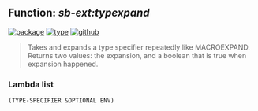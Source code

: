 ## Function: ***sb-ext:typexpand***
[![package](https://img.shields.io/badge/Package-SB--EXT-5f9ea0.svg?style=social&colorA=999999)](../) [![type](https://img.shields.io/badge/Type-Function-5f9ea0.svg?style=social&colorA=999999)](../#function) [![github](https://img.shields.io/badge/GitHub-View_the_source-5f9ea0.svg?style=social&colorA=999999&logo=github)](https://github.com/sbcl/sbcl/blob/master/src/code/early-type.lisp/) 

> Takes and expands a type specifier repeatedly like MACROEXPAND.
> Returns two values: the expansion, and a boolean that is true when
> expansion happened.

### Lambda list
```
(TYPE-SPECIFIER &OPTIONAL ENV)
```
